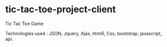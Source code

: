 # tic-tac-toe-project-client
Tic Tac Toe Game


Technologies used : JSON,
                    Jquery,
                    Ajax,
                    html5,
                    Css,
                    bootstrap,
                    javascript,
                    api.

